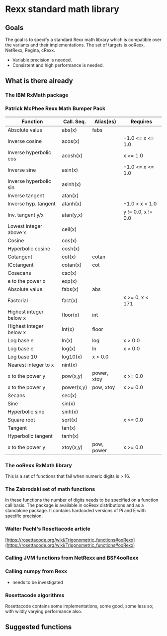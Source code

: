 # Rexx standard math library

## Goals

The goal is to specify a standard Rexx math library which is compatible over the variants and their implementations. The set of targets is ooRexx, NetRexx, Regina, cRexx.

- Variable precision is needed.
- Consistent and high performance is needed.

## What is there already

### The IBM RxMath package

### Patrick McPhee Rexx Math Bumper Pack

|Function                 | Call. Seq.   | Alias(es) |       Requires    |
|-------------------------|--------------|-----------|-------------------|
|Absolute value           | abs(x)       |  fabs     | |
|Inverse cosine           | acos(x)      |            |   -1.0 <= x <= 1.0|
|Inverse hyperbolic cos   | acosh(x)     |             |     x >= 1.0|
|Inverse sine             | asin(x)      |             |  -1.0 <= x <= 1.0|
|Inverse hyperbolic sin   | asinh(x)     | ||
|Inverse tangent          | atan(x)      ||
|Inverse hyp. tangent     | atanh(x)     | |              -1.0 < x < 1.0|
|Inv. tangent y/x         | atan(y,x)    |  |             y != 0.0, x != 0.0|
|Lowest integer above x   | ceil(x)      |||
|Cosine                   | cos(x)       |||
|Hyperbolic cosine        | cosh(x)      |||
|Cotangent                | cot(x)       | cotan|
|ICotangent               | cotan(x)     | cot|
|Cosecans                 | csc(x)       |||
|e to the power x         | exp(x)       |||
|Absolute value           | fabs(x)      | abs||
|Factorial                | fact(x)      |      |        x >= 0, x < 171|
|Highest integer below x  | floor(x)     | int|
|Highest integer below x  | int(x)       | floor|
|Log base e               | ln(x)        | log   |       x > 0.0|
|Log base e               | log(x)       | ln     |      x > 0.0|
|Log base 10              | log10(x)     |               x > 0.0|
|Nearest integer to x     | nint(x)      ||
|x to the power y         | pow(x,y)     |  power, xtoy | x >= 0.0|
|x to the power y         | power(x,y)   |  pow, xtoy |   x >= 0.0|
|Secans                   | sec(x)       |||
|Sine                     | sin(x)       |||
|Hyperbolic sine          | sinh(x)      |||
|Square root              | sqrt(x)      |  |             x >= 0.0|
|Tangent                  | tan(x)       |||
|Hyperbolic tangent       | tanh(x)      |||
|x to the power y         | xtoy(x,y)    | pow, power |  x >= 0.0|


### The ooRexx RxMath library

This is a set of functions that fail when numeric digits is > 16.

### The Zabrodski set of math functions

In these functions the number of digits needs to be specified on a function call basis. The package is available in ooRexx distributions and as a standalone package. It contains hardcoded versions of Pi and E with specific precision.

### Walter Pachl's Rosettacode article

[https://rosettacode.org/wiki/Trigonometric_functions#ooRexx](https://rosettacode.org/wiki/Trigonometric_functions#ooRexx)


### Calling JVM functions from NetRexx and BSF4ooRexx

### Calling numpy from Rexx

- needs to be investigated

### Rosettacode algorithms

Rosettacode contains some implementations, some good, some less so; with wildly varying performance also.

## Suggested functions


